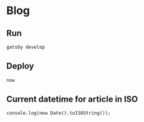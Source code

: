 # Blog

## Run

```cmd
gatsby develop
```

## Deploy

```cmd
now
```

## Current datetime for article in ISO

`console.log(new Date().toISOString());`
